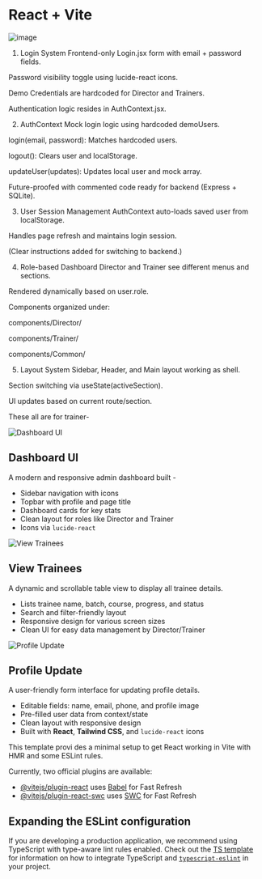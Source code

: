 # React + Vite


![image](https://github.com/user-attachments/assets/b87f2bff-3ec3-40b5-8513-59719818515f)

1. Login System
Frontend-only Login.jsx form with email + password fields.

Password visibility toggle using lucide-react icons.

Demo Credentials are hardcoded for Director and Trainers.

Authentication logic resides in AuthContext.jsx.

2. AuthContext
Mock login logic using hardcoded demoUsers.

login(email, password): Matches hardcoded users.

logout(): Clears user and localStorage.

updateUser(updates): Updates local user and mock array.

Future-proofed with commented code ready for backend (Express + SQLite).

3. User Session Management
AuthContext auto-loads saved user from localStorage.

Handles page refresh and maintains login session.

(Clear instructions added for switching to backend.)

4. Role-based Dashboard
Director and Trainer see different menus and sections.

Rendered dynamically based on user.role.

Components organized under:

components/Director/

components/Trainer/

components/Common/

5. Layout System
Sidebar, Header, and Main layout working as shell.

Section switching via useState(activeSection).

UI updates based on current route/section.


These all are for trainer-

![Dashboard UI](https://github.com/user-attachments/assets/e1caef91-2da9-4b49-9fde-4ad5951c0604)

##  Dashboard UI

A modern and responsive admin dashboard built -

- Sidebar navigation with icons
- Topbar with profile and page title
- Dashboard cards for key stats
- Clean layout for roles like Director and Trainer
- Icons via `lucide-react`

![View  Trainees](https://github.com/user-attachments/assets/bd764127-bfeb-4492-b57b-5d987473c648)

##  View Trainees

A dynamic and scrollable table view to display all trainee details.
- Lists trainee name, batch, course, progress, and status
- Search and filter-friendly layout
- Responsive design for various screen sizes
- Clean UI for easy data management by Director/Trainer

![Profile Update](https://github.com/user-attachments/assets/500b1f0b-9b74-4f36-9325-143a81510e79)

##  Profile Update

A user-friendly form interface for updating profile details.

- Editable fields: name, email, phone, and profile image
- Pre-filled user data from context/state
- Clean layout with responsive design
- Built with **React**, **Tailwind CSS**, and `lucide-react` icons


This template provi
des a minimal setup to get React working in Vite with HMR and some ESLint rules.

Currently, two official plugins are available:

- [@vitejs/plugin-react](https://github.com/vitejs/vite-plugin-react/blob/main/packages/plugin-react) uses [Babel](https://babeljs.io/) for Fast Refresh
- [@vitejs/plugin-react-swc](https://github.com/vitejs/vite-plugin-react/blob/main/packages/plugin-react-swc) uses [SWC](https://swc.rs/) for Fast Refresh

## Expanding the ESLint configuration

If you are developing a production application, we recommend using TypeScript with type-aware lint rules enabled. Check out the [TS template](https://github.com/vitejs/vite/tree/main/packages/create-vite/template-react-ts) for information on how to integrate TypeScript and [`typescript-eslint`](https://typescript-eslint.io) in your project.

